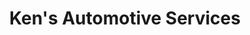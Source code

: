 ---
title: "Ken's Automotive Services"
url: /mcfarland/kens-automotive-services/
shop: car repair
---